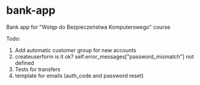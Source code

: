 # bank-app
Bank app for "Wstęp do Bezpieczeństwa Komputerowego" course


Todo:
1. Add automatic customer group for new accounts
2. createuserform is it ok? self.error_messages["password_mismatch"] not defined
3. Tests for transfers
4. template for emails (auth_code and password reset)